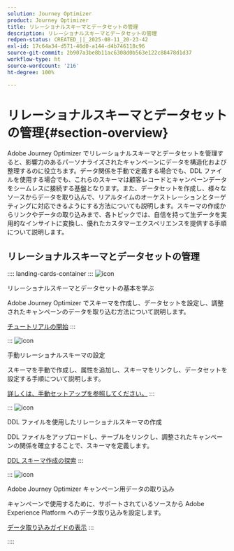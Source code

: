 ```yaml
---
solution: Journey Optimizer
product: Journey Optimizer
title: リレーショナルスキーマとデータセットの管理
description: リレーショナルスキーマとデータセットの管理
redpen-status: CREATED_||_2025-08-11_20-23-42
exl-id: 17c64a34-d571-46d0-a144-d4b746118c96
source-git-commit: 2b907a3be8b11ac6308d0b563e122c88478d1d37
workflow-type: ht
source-wordcount: '216'
ht-degree: 100%

---
```


# リレーショナルスキーマとデータセットの管理{#section-overview}

Adobe Journey Optimizer でリレーショナルスキーマとデータセットを管理すると、影響力のあるパーソナライズされたキャンペーンにデータを構造化および整理するのに役立ちます。データ関係を手動で定義する場合でも、DDL ファイルを使用する場合でも、これらのスキーマは顧客レコードとキャンペーンデータをシームレスに接続する基盤となります。また、データセットを作成し、様々なソースからデータを取り込んで、リアルタイムのオーケストレーションとターゲティングに対応できるようにする方法についても説明します。スキーマの作成からリンクやデータの取り込みまで、各トピックでは、自信を持って生データを実用的なインサイトに変換し、優れたカスタマーエクスペリエンスを提供する手順について説明します。

## リレーショナルスキーマとデータセットの管理

:::: landing-cards-container
:::
![icon](https://cdn.experienceleague.adobe.com/icons/circle-play.svg?lang=ja)

リレーショナルスキーマとデータセットの基本を学ぶ

Adobe Journey Optimizer でスキーマを作成し、データセットを設定し、調整されたキャンペーンのデータを取り込む方法について説明します。

[チュートリアルの開始](../using/orchestrated/gs-schemas.md)
:::

:::
![icon](https://cdn.experienceleague.adobe.com/icons/list-check.svg?lang=ja)

手動リレーショナルスキーマの設定

スキーマを手動で作成し、属性を追加し、スキーマをリンクし、データセットを設定する手順について説明します。

[詳しくは、手動セットアップを参照してください。](../using/orchestrated/manual-schema.md)
:::

:::
![icon](https://cdn.experienceleague.adobe.com/icons/code-branch.svg?lang=ja)

DDL ファイルを使用したリレーショナルスキーマの作成

DDL ファイルをアップロードし、テーブルをリンクし、調整されたキャンペーンの関係を確立することで、スキーマを定義します。

[DDL スキーマ作成の探索](../using/orchestrated/file-upload-schema.md)
:::

:::
![icon](https://cdn.experienceleague.adobe.com/icons/gear.svg?lang=ja)

Adobe Journey Optimizer キャンペーン用データの取り込み

キャンペーンで使用するために、サポートされているソースから Adobe Experience Platform へのデータ取り込みを設定します。

[データ取り込みガイドの表示](../using/orchestrated/ingest-data.md)
:::

::::
